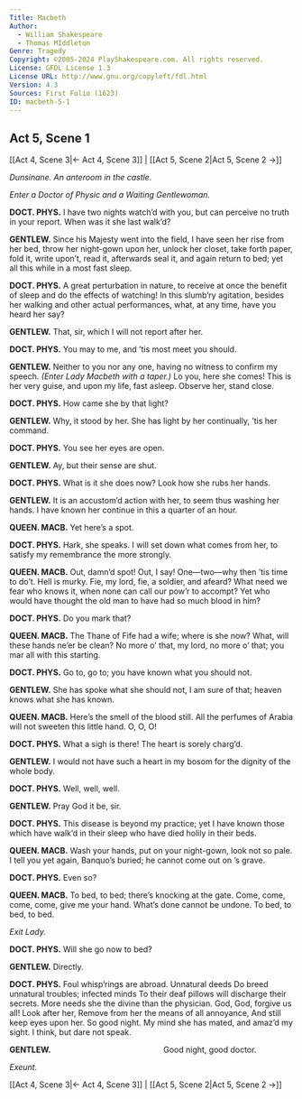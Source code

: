 ```yaml
---
Title: Macbeth
Author: 
  - William Shakespeare
  - Thomas MIddleton
Genre: Tragedy
Copyright: ©2005-2024 PlayShakespeare.com. All rights reserved.
License: GFDL License 1.3
License URL: http://www.gnu.org/copyleft/fdl.html
Version: 4.3
Sources: First Folio (1623)
ID: macbeth-5-1
---
```


## Act 5, Scene 1
[[Act 4, Scene 3|← Act 4, Scene 3]] | [[Act 5, Scene 2|Act 5, Scene 2 →]]

*Dunsinane. An anteroom in the castle.*

*Enter a Doctor of Physic and a Waiting Gentlewoman.*

**DOCT. PHYS.**
I have two nights watch’d with you, but can perceive no truth in your report. When was it she last walk’d?

**GENTLEW.**
Since his Majesty went into the field, I have seen her rise from her bed, throw her night-gown upon her, unlock her closet, take forth paper, fold it, write upon’t, read it, afterwards seal it, and again return to bed; yet all this while in a most fast sleep.

**DOCT. PHYS.**
A great perturbation in nature, to receive at once the benefit of sleep and do the effects of watching! In this slumb’ry agitation, besides her walking and other actual performances, what, at any time, have you heard her say?

**GENTLEW.**
That, sir, which I will not report after her.

**DOCT. PHYS.**
You may to me, and ’tis most meet you should.

**GENTLEW.**
Neither to you nor any one, having no witness to confirm my speech.
*(Enter Lady Macbeth with a taper.)*
Lo you, here she comes! This is her very guise, and upon my life, fast asleep. Observe her, stand close.

**DOCT. PHYS.**
How came she by that light?

**GENTLEW.**
Why, it stood by her. She has light by her continually, ’tis her command.

**DOCT. PHYS.**
You see her eyes are open.

**GENTLEW.**
Ay, but their sense are shut.

**DOCT. PHYS.**
What is it she does now? Look how she rubs her hands.

**GENTLEW.**
It is an accustom’d action with her, to seem thus washing her hands. I have known her continue in this a quarter of an hour.

**QUEEN. MACB.**
Yet here’s a spot.

**DOCT. PHYS.**
Hark, she speaks. I will set down what comes from her, to satisfy my remembrance the more strongly.

**QUEEN. MACB.**
Out, damn’d spot! Out, I say! One—two—why then ’tis time to do’t. Hell is murky. Fie, my lord, fie, a soldier, and afeard? What need we fear who knows it, when none can call our pow’r to accompt? Yet who would have thought the old man to have had so much blood in him?

**DOCT. PHYS.**
Do you mark that?

**QUEEN. MACB.**
The Thane of Fife had a wife; where is she now? What, will these hands ne’er be clean? No more o’ that, my lord, no more o’ that; you mar all with this starting.

**DOCT. PHYS.**
Go to, go to; you have known what you should not.

**GENTLEW.**
She has spoke what she should not, I am sure of that; heaven knows what she has known.

**QUEEN. MACB.**
Here’s the smell of the blood still. All the perfumes of Arabia will not sweeten this little hand. O, O, O!

**DOCT. PHYS.**
What a sigh is there! The heart is sorely charg’d.

**GENTLEW.**
I would not have such a heart in my bosom for the dignity of the whole body.

**DOCT. PHYS.**
Well, well, well.

**GENTLEW.**
Pray God it be, sir.

**DOCT. PHYS.**
This disease is beyond my practice; yet I have known those which have walk’d in their sleep who have died holily in their beds.

**QUEEN. MACB.**
Wash your hands, put on your night-gown, look not so pale. I tell you yet again, Banquo’s buried; he cannot come out on ’s grave.

**DOCT. PHYS.**
Even so?

**QUEEN. MACB.**
To bed, to bed; there’s knocking at the gate. Come, come, come, come, give me your hand. What’s done cannot be undone. To bed, to bed, to bed.

*Exit Lady.*

**DOCT. PHYS.**
Will she go now to bed?

**GENTLEW.**
Directly.

**DOCT. PHYS.**
Foul whisp’rings are abroad. Unnatural deeds
Do breed unnatural troubles; infected minds
To their deaf pillows will discharge their secrets.
More needs she the divine than the physician.
God, God, forgive us all! Look after her,
Remove from her the means of all annoyance,
And still keep eyes upon her. So good night.
My mind she has mated, and amaz’d my sight.
I think, but dare not speak.

**GENTLEW.**
              Good night, good doctor.

*Exeunt.*

[[Act 4, Scene 3|← Act 4, Scene 3]] | [[Act 5, Scene 2|Act 5, Scene 2 →]]